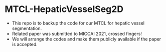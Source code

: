 # MTCL-HepaticVesselSeg2D
- This repo is to backup the code for our MTCL for hepatic vessel segmentation.
- Related paper was submitted to MICCAI 2021, crossed fingers!
- We will arrange the codes and make them publicly available if the paper is accepted.
